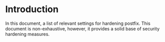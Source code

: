 # Introduction
In this document, a list of relevant settings for hardening postfix.
This document is non-exhaustive, however, it provides a solid base of security hardening 
measures.

